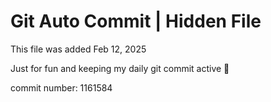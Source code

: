 # Git Auto Commit | Hidden File

This file was added Feb 12, 2025

Just for fun and keeping my daily git commit active 🤪

commit number: 1161584
